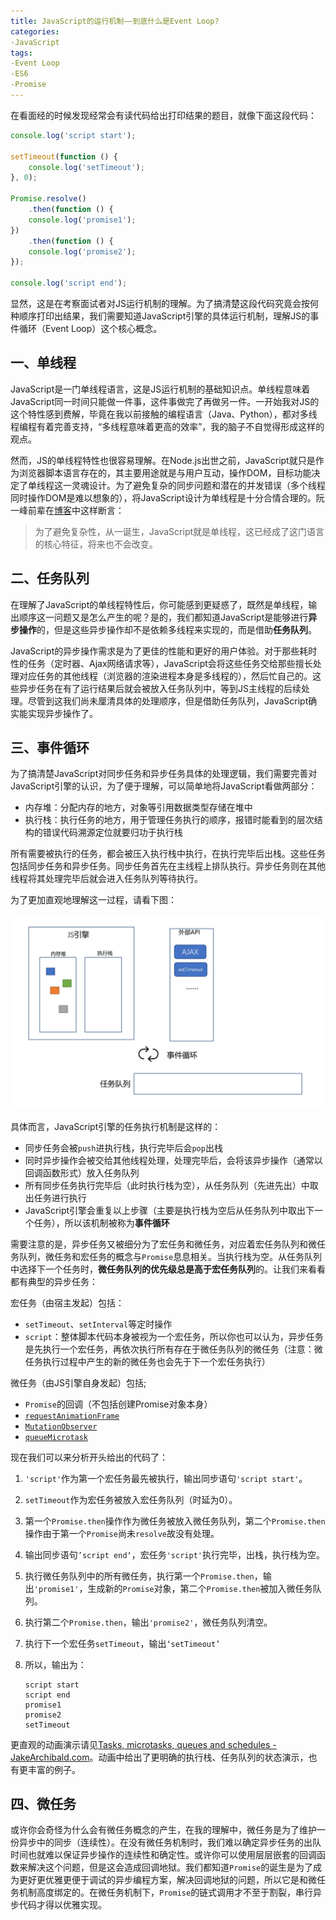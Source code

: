 ```yaml
---
title: JavaScript的运行机制——到底什么是Event Loop?
categories:
-JavaScript
tags:
-Event Loop
-ES6
-Promise
---
```


在看面经的时候发现经常会有读代码给出打印结果的题目，就像下面这段代码：

```js
console.log('script start');

setTimeout(function () {
    console.log('setTimeout');
}, 0);

Promise.resolve()
    .then(function () {
    console.log('promise1');
})
    .then(function () {
    console.log('promise2');
});

console.log('script end');
```

显然，这是在考察面试者对JS运行机制的理解。为了搞清楚这段代码究竟会按何种顺序打印出结果，我们需要知道JavaScript引擎的具体运行机制，理解JS的事件循环（Event Loop）这个核心概念。

## 一、单线程

JavaScript是一门单线程语言，这是JS运行机制的基础知识点。单线程意味着JavaScript同一时间只能做一件事，这件事做完了再做另一件。一开始我对JS的这个特性感到费解，毕竟在我以前接触的编程语言（Java、Python），都对多线程编程有着完善支持，“多线程意味着更高的效率”，我的脑子不自觉得形成这样的观点。

然而，JS的单线程特性也很容易理解。在Node.js出世之前，JavaScript就只是作为浏览器脚本语言存在的，其主要用途就是与用户互动，操作DOM，目标功能决定了单线程这一灵魂设计。为了避免复杂的同步问题和潜在的并发错误（多个线程同时操作DOM是难以想象的），将JavaScript设计为单线程是十分合情合理的。阮一峰前辈在[博客](https://www.ruanyifeng.com/blog/2014/10/event-loop.html)中这样断言：

> 为了避免复杂性，从一诞生，JavaScript就是单线程，这已经成了这门语言的核心特征，将来也不会改变。

## 二、任务队列

在理解了JavaScript的单线程特性后，你可能感到更疑惑了，既然是单线程，输出顺序这一问题又是怎么产生的呢？是的，我们都知道JavaScript是能够进行**异步操作**的，但是这些异步操作却不是依赖多线程来实现的，而是借助**任务队列**。

JavaScript的异步操作需求是为了更佳的性能和更好的用户体验。对于那些耗时性的任务（定时器、Ajax网络请求等），JavaScript会将这些任务交给那些擅长处理对应任务的其他线程（浏览器的渲染进程本身是多线程的），然后忙自己的。这些异步任务在有了运行结果后就会被放入任务队列中，等到JS主线程的后续处理。尽管到这我们尚未厘清具体的处理顺序，但是借助任务队列，JavaScript确实能实现异步操作了。

## 三、事件循环

为了搞清楚JavaScript对同步任务和异步任务具体的处理逻辑，我们需要完善对JavaScript引擎的认识，为了便于理解，可以简单地将JavaScript看做两部分：

- 内存堆：分配内存的地方，对象等引用数据类型存储在堆中
- 执行栈：执行任务的地方，用于管理任务执行的顺序，报错时能看到的层次结构的错误代码溯源定位就要归功于执行栈

所有需要被执行的任务，都会被压入执行栈中执行，在执行完毕后出栈。这些任务包括同步任务和异步任务。同步任务首先在主线程上排队执行。异步任务则在其他线程将其处理完毕后就会进入任务队列等待执行。

为了更加直观地理解这一过程，请看下图：

<img src="https://github.com/MogoMec/blog/blob/master/img/eventloop.jpg?raw=true" style="zoom:150%;" />

具体而言，JavaScript引擎的任务执行机制是这样的：

- 同步任务会被`push`进执行栈，执行完毕后会`pop`出栈
- 同时异步操作会被交给其他线程处理，处理完毕后，会将该异步操作（通常以回调函数形式）放入任务队列
- 所有同步任务执行完毕后（此时执行栈为空），从任务队列（先进先出）中取出任务进行执行
- JavaScript引擎会重复以上步骤（主要是执行栈为空后从任务队列中取出下一个任务），所以该机制被称为**事件循环**

需要注意的是，异步任务又被细分为了宏任务和微任务，对应着宏任务队列和微任务队列，微任务和宏任务的概念与`Promise`息息相关。当执行栈为空。从任务队列中选择下一个任务时，**微任务队列的优先级总是高于宏任务队列**的。让我们来看看都有典型的异步任务：

宏任务（由宿主发起）包括：

- `setTimeout`、`setInterval`等定时操作
- `script`：整体脚本代码本身被视为一个宏任务，所以你也可以认为，异步任务是先执行一个宏任务，再依次执行所有存在于微任务队列的微任务（注意：微任务执行过程中产生的新的微任务也会先于下一个宏任务执行）

微任务（由JS引擎自身发起）包括;

- `Promise`的回调（不包括创建Promise对象本身）
- [`requestAnimationFrame`](https://developer.mozilla.org/zh-CN/docs/Web/API/Window/requestAnimationFrame)
- [`MutationObserver`](https://developer.mozilla.org/zh-CN/docs/Web/API/MutationObserver)
- [`queueMicrotask`](https://developer.mozilla.org/zh-CN/docs/Web/API/WindowOrWorkerGlobalScope/queueMicrotask)

现在我们可以来分析开头给出的代码了：

1. `'script'`作为第一个宏任务最先被执行，输出同步语句`'script start'`。

2. `setTimeout`作为宏任务被放入宏任务队列（时延为0）。

3. 第一个`Promise.then`操作作为微任务被放入微任务队列，第二个`Promise.then`操作由于第一个`Promise`尚未`resolve`故没有处理。

4. 输出同步语句`’script end‘`，宏任务`'script'`执行完毕，出栈，执行栈为空。

5. 执行微任务队列中的所有微任务，执行第一个`Promise.then`，输出`'promise1'`，生成新的`Promise`对象，第二个`Promise.then`被加入微任务队列。

6. 执行第二个`Promise.then`，输出`'promise2'`，微任务队列清空。

7. 执行下一个宏任务`setTimeout`，输出`‘setTimeout’`

8. 所以，输出为：

   ```
   script start
   script end
   promise1
   promise2
   setTimeout
   ```

更直观的动画演示请见[Tasks, microtasks, queues and schedules - JakeArchibald.com](https://jakearchibald.com/2015/tasks-microtasks-queues-and-schedules/)。动画中给出了更明确的执行栈、任务队列的状态演示，也有更丰富的例子。

## 四、微任务

或许你会奇怪为什么会有微任务概念的产生，在我的理解中，微任务是为了维护一份异步中的同步（连续性）。在没有微任务机制时，我们难以确定异步任务的出队时间也就难以保证异步操作的连续性和确定性。或许你可以使用层层嵌套的回调函数来解决这个问题，但是这会造成回调地狱。我们都知道`Promise`的诞生是为了成为更好更优雅更便于调试的异步编程方案，解决回调地狱的问题，所以它是和微任务机制高度绑定的。在微任务机制下，`Promise`的链式调用才不至于割裂，串行异步代码才得以优雅实现。





